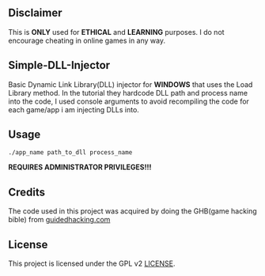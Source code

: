 ## Disclaimer

This is **ONLY** used for **ETHICAL** and **LEARNING** purposes. I do not encourage cheating in online games in any way.

## Simple-DLL-Injector

Basic Dynamic Link Library(DLL) injector for **WINDOWS** that uses the Load Library method. In the tutorial they hardcode DLL path and process name into the code, I used console arguments to avoid recompiling the code for each game/app i am injecting DLLs into.

## Usage
```
./app_name path_to_dll process_name
```

**REQUIRES ADMINISTRATOR PRIVILEGES!!!**

## Credits

The code used in this project was acquired by doing the GHB(game hacking bible) from [guidedhacking.com](http://www.guidedhacking.com)

## License

This project is licensed under the GPL v2 [LICENSE](LICENSE).
